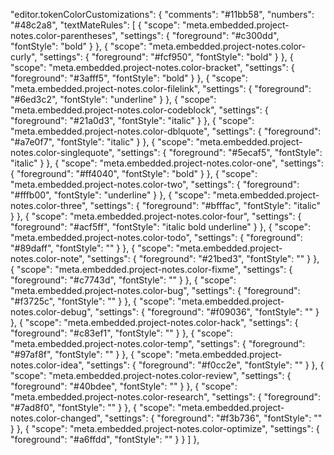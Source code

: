   "editor.tokenColorCustomizations": {
    "comments": "#11bb58",
    "numbers": "#48c2a8",
    "textMateRules": [
      {
        "scope": "meta.embedded.project-notes.color-parentheses",
        "settings": {
          "foreground": "#c300dd",
          "fontStyle": "bold"
        }
      },
      {
        "scope": "meta.embedded.project-notes.color-curly",
        "settings": {
          "foreground": "#fcf950",
          "fontStyle": "bold"
        }
      },
      {
        "scope": "meta.embedded.project-notes.color-bracket",
        "settings": {
          "foreground": "#3afff5",
          "fontStyle": "bold"
        }
      },
      {
        "scope": "meta.embedded.project-notes.color-filelink",
        "settings": {
          "foreground": "#6ed3c2",
          "fontStyle": "underline"
        }
      },
      {
        "scope": "meta.embedded.project-notes.color-codeblock",
        "settings": {
          "foreground": "#21a0d3",
          "fontStyle": "italic"
        }
      },
      {
        "scope": "meta.embedded.project-notes.color-dblquote",
        "settings": {
          "foreground": "#a7e0f7",
          "fontStyle": "italic"
        }
      },
      {
        "scope": "meta.embedded.project-notes.color-singlequote",
        "settings": {
          "foreground": "#5ecaf5",
          "fontStyle": "italic"
        }
      },
      {
        "scope": "meta.embedded.project-notes.color-one",
        "settings": {
          "foreground": "#ff4040",
          "fontStyle": "bold"
        }
      },
      {
        "scope": "meta.embedded.project-notes.color-two",
        "settings": {
          "foreground": "#fffb00",
          "fontStyle": "underline"
        }
      },
      {
        "scope": "meta.embedded.project-notes.color-three",
        "settings": {
          "foreground": "#bfffac",
          "fontStyle": "italic"
        }
      },
      {
        "scope": "meta.embedded.project-notes.color-four",
        "settings": {
          "foreground": "#acf5ff",
          "fontStyle": "italic bold underline"
        }
      },
      {
        "scope": "meta.embedded.project-notes.color-todo",
        "settings": {
          "foreground": "#89daff",
          "fontStyle": ""
        }
      },
      {
        "scope": "meta.embedded.project-notes.color-note",
        "settings": {
          "foreground": "#21bed3",
          "fontStyle": ""
        }
      },
      {
        "scope": "meta.embedded.project-notes.color-fixme",
        "settings": {
          "foreground": "#c7743d",
          "fontStyle": ""
        }
      },
      {
        "scope": "meta.embedded.project-notes.color-bug",
        "settings": {
          "foreground": "#f3725c",
          "fontStyle": ""
        }
      },
      {
        "scope": "meta.embedded.project-notes.color-debug",
        "settings": {
          "foreground": "#f09036",
          "fontStyle": ""
        }
      },
      {
        "scope": "meta.embedded.project-notes.color-hack",
        "settings": {
          "foreground": "#c83ef1",
          "fontStyle": ""
        }
      },
      {
        "scope": "meta.embedded.project-notes.color-temp",
        "settings": {
          "foreground": "#97af8f",
          "fontStyle": ""
        }
      },
      {
        "scope": "meta.embedded.project-notes.color-idea",
        "settings": {
          "foreground": "#f0cc2e",
          "fontStyle": ""
        }
      },
      {
        "scope": "meta.embedded.project-notes.color-review",
        "settings": {
          "foreground": "#40bdee",
          "fontStyle": ""
        }
      },
      {
        "scope": "meta.embedded.project-notes.color-research",
        "settings": {
          "foreground": "#7ad8f0",
          "fontStyle": ""
        }
      },
      {
        "scope": "meta.embedded.project-notes.color-changed",
        "settings": {
          "foreground": "#f3b736",
          "fontStyle": ""
        }
      },
      {
        "scope": "meta.embedded.project-notes.color-optimize",
        "settings": {
          "foreground": "#a6ffdd",
          "fontStyle": ""
        }
      }
    ]
  },
